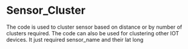 # Sensor_Cluster
The code is used to cluster sensor based on distance or by number of clusters required. The code can also be used for clustering other IOT devices. It just required sensor_name and their lat long
